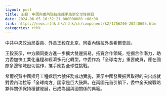 ```yaml
---
layout: post
title: 王毅：中國與委內瑞拉應攜手應對全球性挑戰
date: 2024-06-05 16:32:21.000000000 +08:00
link: https://news.rthk.hk/rthk/ch/component/k2/1756206-20240605.htm
categories: rthk
---
```


中共中央政治局委員、外長王毅在北京，同委內瑞拉外長希爾會談。

王毅表示，中方願同委方進一步擴大雙邊貿易，拓寬合作領域，挖掘合作潛力，助力委加快工業化進程和經濟多元化轉型。中委作為「全球南方」重要成員，應在國際多邊領域密切協作，攜手應對全球性挑戰。

希爾祝賀中國探月工程嫦娥六號任務成功實施，表示中國發展振興取得的突出成就對委內瑞拉等「全球南方」國家是巨大鼓舞。在兩國元首引領下，委中全天候戰略夥伴關係保持穩健發展，已成為國與國關係的典範。
